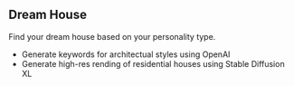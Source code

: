 ## Dream House
Find your dream house based on your personality type. 
- Generate keywords for architectual styles using OpenAI
- Generate high-res rending of residential houses using Stable Diffusion XL
